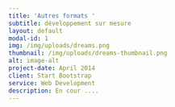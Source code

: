 ```yaml
---
title: 'Autres formats '
subtitle: développement sur mesure
layout: default
modal-id: 1
img: /img/uploads/dreams.png
thumbnail: /img/uploads/dreams-thumbnail.png
alt: image-alt
project-date: April 2014
client: Start Bootstrap
service: Web Development
description: En cour ....
---
```


